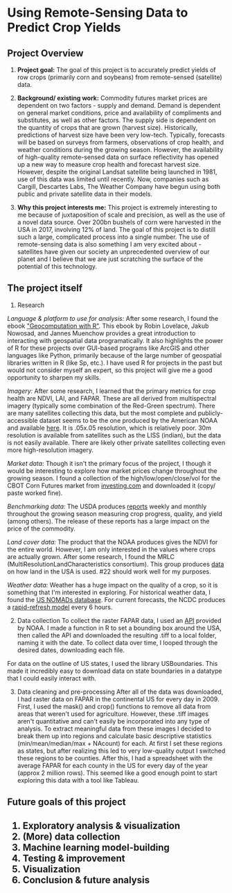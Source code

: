 <h1> Using Remote-Sensing Data to Predict Crop Yields </h1>

<h2> Project Overview </h2>

1. **Project goal:**
The goal of this project is to accurately predict yields of row crops (primarily corn and soybeans) from remote-sensed (satellite) data.

1. **Background/ existing work:**
Commodity futures market prices are dependent on two factors - supply and demand. Demand is dependent on general market conditions, price and availability of compliments and substitutes, as well as other factors. The supply side is dependent on the quantity of crops that are grown (harvest size). Historically, predictions of harvest size have been very low-tech. Typically, forecasts will be based on surveys from farmers, observations of crop health, and weather conditions during the growing season. However, the availability of high-quality remote-sensed data on surface reflectivity has opened up a new way to measure crop health and forecast harvest size. However, despite the original Landsat satellite being launched in 1981, use of this data was limited until recently. Now, companies such as Cargill, Descartes Labs, The Weather Company have begun using both public and private satellite data in their models.

1. **Why this project interests me:**
This project is extremely interesting to me because of juxtaposition of scale and precision, as well as the use of a novel data source. Over 200bn bushels of corn were harvested in the USA in 2017, involving 12% of land. The goal of this project is to distill such a large, complicated process into a single number. The use of remote-sensing data is also something I am very excited about - satellites have given our society an unprecedented overview of our planet and I believe that we are just scratching the surface of the potential of this technology.

<h2> The project itself </h2>

1. Research

_Language & platform to use for analysis:_
After some research, I found the ebook ["Geocomputation with R"](https://geocompr.robinlovelace.net/). This ebook by Robin Lovelace, Jakub Nowosad, and Jannes Muenchow provides a great introduction to interacting with geospatial data programatically. It also highlights the power of R for these projects over GUI-based programs like ArcGIS and other languages like Python, primarily because of the large number of geospatial libraries written in R (like Sp, etc.). I have used R for projects in the past but would not consider myself an expert, so this project will give me a good opportunity to sharpen my skills.

_Imagery:_
After some research, I learned that the primary metrics for crop health are NDVI, LAI, and FAPAR. These are all derived from multispectral imagery (typically some combination of the Red-Green spectrum). There are many satellites collecting this data, but the most complete and publicly-accessible dataset seems to be the one produced by the American NOAA and available [here](https://www.ncdc.noaa.gov/cdr/terrestrial/leaf-area-index-and-fapar). It is .05x.05 resolution, which is relatively poor. 30m resolution is available from satellites such as the LISS (indian), but the data is not easily available. There are likely other private satellites collecting even more high-resolution imagery.

_Market data:_
Though it isn't the primary focus of the project, I though it would be interesting to explore how market prices change throughout the growing season. I found a collection of the high/low/open/close/vol for the CBOT Corn Futures market from [investing.com](https://www.investing.com/commodities/us-corn-historical-data) and downloaded it (copy/ paste worked fine).

_Benchmarking data:_
The USDA produces [reports](https://quickstats.nass.usda.gov/api) weekly and monthly throughout the growing season measuring crop progress, quality, and yield (among others). The release of these reports has a large impact on the price of the commodity.

_Land cover data:_
The product that the NOAA produces gives the NDVI for the entire world. However, I am only interested in the values where crops are actually grown. After some research, I found the MRLC (MultiResolutionLandCharacteristics consortium). This group produces [data](https://www.mrlc.gov/nlcd11_leg.php) on how land in the USA is used. #22 should work well for my purposes.

_Weather data:_
Weather has a huge impact on the quality of a crop, so it is something that I'm interested in exploring. For historical weather data, I found the [US NOMADs database](https://www.ncdc.noaa.gov/nomads). For current forecasts, the NCDC produces a [rapid-refresh model](https://www.ncdc.noaa.gov/data-access/model-data/model-datasets/rapid-refresh-rap) every 6 hours.

2. Data collection
To collect the raster FAPAR data, I used an [API](https://coastwatch.pfeg.noaa.gov/erddap/griddap/documentation.html) provided by NOAA. I made a function in R to set a bounding box around the USA, then called the API and downloaded the resulting .tiff to a local folder, naming it with the date. To collect data over time, I looped through the desired dates, downloading each file.

For data on the outline of US states, I used the library USBoundaries. This made it incredibly easy to download data on state boundaries in a datatype that I could easily interact with.

3. Data cleaning and pre-processing
After all of the data was downloaded, I had raster data on FAPAR in the continental US for every day in 2009. First, I used the mask() and crop() functions to remove all data from areas that weren't used for agriculture. However, these .tiff images aren't quantitative and can't easily be incorporated into any type of analysis. To extract meaningful data from these images I decided to break them up into regions and calculate basic descriptive statistics (min/mean/median/max + NAcount) for each. At first I set these regions as states, but after realizing this led to very low-quality output I switched these regions to be counties. After this, I had a spreadsheet with the average FAPAR for each county in the US for every day of the year (approx 2 million rows). This seemed like a good enough point to start exploring this data with a tool like Tableau.

<h2> Future goals of this project <h2/> 

1. Exploratory analysis & visualization
1. (More) data collection
1. Machine learning model-building
1. Testing & improvement
1. Visualization
1. Conclusion & future analysis
